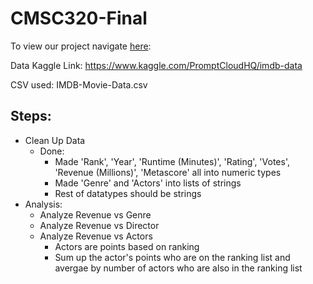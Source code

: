 # CMSC320-Final

To view our project navigate [here](https://jasminepparekh.github.io/CMSC320-Final/):

Data Kaggle Link: 
https://www.kaggle.com/PromptCloudHQ/imdb-data

CSV used:
IMDB-Movie-Data.csv

## Steps:
- Clean Up Data
  - Done:
    - Made 'Rank', 'Year', 'Runtime (Minutes)', 'Rating', 'Votes', 'Revenue (Millions)', 'Metascore' all into numeric types
    - Made 'Genre' and 'Actors' into lists of strings
    - Rest of datatypes should be strings
- Analysis:
  - Analyze Revenue vs Genre
  - Analyze Revenue vs Director
  - Analyze Revenue vs Actors
    - Actors are points based on ranking
    - Sum up the actor's points who are on the ranking list and avergae by number of actors who are also in the ranking list
